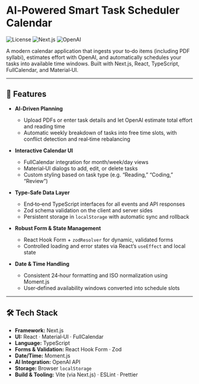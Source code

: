 # AI‑Powered Smart Task Scheduler Calendar

![License](https://img.shields.io/badge/license-MIT-green) ![Next.js](https://img.shields.io/badge/built%20with-Next.js-black) ![OpenAI](https://img.shields.io/badge/AI-OpenAI-blue)

A modern calendar application that ingests your to‑do items (including PDF syllabi), estimates effort with OpenAI, and automatically schedules your tasks into available time windows. Built with Next.js, React, TypeScript, FullCalendar, and Material‑UI.

---

## 🚀 Features

- **AI‑Driven Planning**  
  - Upload PDFs or enter task details and let OpenAI estimate total effort and reading time  
  - Automatic weekly breakdown of tasks into free time slots, with conflict detection and real‑time rebalancing

- **Interactive Calendar UI**  
  - FullCalendar integration for month/week/day views  
  - Material‑UI dialogs to add, edit, or delete tasks  
  - Custom styling based on task type (e.g. “Reading,” “Coding,” “Review”)

- **Type‑Safe Data Layer**  
  - End‑to‑end TypeScript interfaces for all events and API responses  
  - Zod schema validation on the client and server sides  
  - Persistent storage in `localStorage` with automatic sync and rollback

- **Robust Form & State Management**  
  - React Hook Form + `zodResolver` for dynamic, validated forms  
  - Controlled loading and error states via React’s `useEffect` and local state

- **Date & Time Handling**  
  - Consistent 24‑hour formatting and ISO normalization using Moment.js  
  - User‑defined availability windows converted into schedule slots

---

## 🛠 Tech Stack

- **Framework:** Next.js  
- **UI:** React · Material‑UI · FullCalendar  
- **Language:** TypeScript  
- **Forms & Validation:** React Hook Form · Zod  
- **Date/Time:** Moment.js  
- **AI Integration:** OpenAI API  
- **Storage:** Browser `localStorage`  
- **Build & Tooling:** Vite (via Next.js) · ESLint · Prettier

